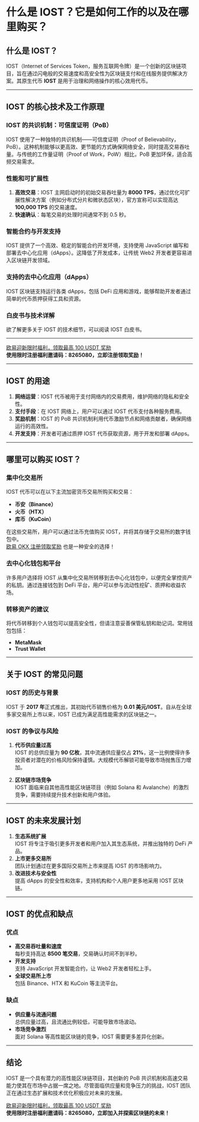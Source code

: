 # 什么是 IOST？它是如何工作的以及在哪里购买？



## 什么是 IOST？

IOST（Internet of Services Token，服务互联网令牌）是一个创新的区块链项目，旨在通过闪电般的交易速度和高安全性为区块链支付和在线服务提供解决方案。其原生代币 **IOST** 是用于治理和网络操作的核心效用代币。

---

## IOST 的核心技术及工作原理

### IOST 的共识机制：可信度证明（PoB）

IOST 使用了一种独特的共识机制——可信度证明（Proof of Believability，PoB）。这种机制能够以更高效、更节能的方式确保网络安全，同时提高交易吞吐量。与传统的工作量证明（Proof of Work，PoW）相比，PoB 更加环保，适合高频交易需求。

### 性能和可扩展性

1. **高效交易**：IOST 主网启动时的初始交易吞吐量为 **8000 TPS**，通过优化可扩展性解决方案（例如分布式分片和微状态区块），官方宣称可以实现高达 **100,000 TPS** 的交易速度。
2. **快速确认**：每笔交易的处理时间通常不到 0.5 秒。

### 智能合约与开发支持

IOST 提供了一个高效、稳定的智能合约开发环境，支持使用 JavaScript 编写和部署去中心化应用（dApps）。这降低了开发成本，让传统 Web2 开发者更容易进入区块链开发领域。

### 支持的去中心化应用（dApps）

IOST 区块链支持运行各类 dApps，包括 DeFi 应用和游戏，能够帮助开发者通过简单的代币质押获得工具和资源。

### 白皮书与技术详解

欲了解更多关于 IOST 的技术细节，可以阅读 IOST 白皮书。

---
[欧易迎新限时福利，领取最高 100 USDT 奖励](https://bit.ly/OKXe)  
**使用限时注册福利邀请码：8265080，立即注册领取奖励！**

---

## IOST 的用途

1. **网络运营**：IOST 代币被用于支付网络内的交易费用，维护网络的隐私和安全性。
2. **支付手段**：在 IOST 网络上，用户可以通过 IOST 代币支付各种服务费用。
3. **奖励机制**：IOST 的 PoB 共识机制利用代币激励节点和网络贡献者，确保网络运行的高效性。
4. **开发支持**：开发者可通过质押 IOST 代币获取资源，用于开发和部署 dApps。

---

## 哪里可以购买 IOST？

### 集中化交易所

IOST 代币可以在以下主流加密货币交易所购买和交易：
- **币安（Binance）**
- **火币（HTX）**
- **库币（KuCoin）**

在这些交易所，用户可以通过法币充值购买 IOST，并将其存储于交易所的数字钱包中。  
[欧易 OKX 注册领取奖励](https://bit.ly/OKXe) 也是一种安全的选择！

### 去中心化钱包和平台

许多用户选择将 IOST 从集中化交易所转移到去中心化钱包中，以便完全掌控资产的私钥。通过连接钱包到 DeFi 平台，用户可以参与流动性挖矿、质押和收益农场。

### 转移资产的建议

将代币转移到个人钱包可以提高安全性，但请注意妥善保管私钥和助记词。常用钱包包括：
- **MetaMask**
- **Trust Wallet**

---

## 关于 IOST 的常见问题

### IOST 的历史与背景

IOST 于 **2017 年**正式推出，其初始代币销售价格为 **0.01 美元/IOST**。自从在全球多家交易所上市以来，IOST 已成为满足高性能需求的区块链之一。

### IOST 的争议与风险

1. **代币供应量过高**  
   IOST 的总供应量为 **90 亿枚**，其中流通供应量仅占 **21%**，这一比例使得许多投资者对潜在的价格风险保持谨慎。大规模代币解锁可能导致市场抛售压力增加。

2. **区块链市场竞争**  
   IOST 面临来自其他高性能区块链项目（例如 Solana 和 Avalanche）的激烈竞争，需要持续提升技术创新和用户体验。

---

## IOST 的未来发展计划

1. **生态系统扩展**  
   IOST 将专注于吸引更多开发者和用户加入其生态系统，并推出独特的 DeFi 产品。
2. **上市更多交易所**  
   团队计划通过在更多国际交易所上市来提高 IOST 的市场影响力。
3. **改进技术与安全性**  
   提高 dApps 的安全性和效率，支持机构和个人用户更多地采用 IOST 区块链。

---

## IOST 的优点和缺点

### 优点

- **高交易吞吐量和速度**  
  每秒支持高达 **8500 笔交易**，交易确认时间不到半秒。
- **开发支持**  
  支持 JavaScript 开发智能合约，让 Web2 开发者轻松上手。
- **全球交易所上市**  
  包括 Binance、HTX 和 KuCoin 等主流平台。

### 缺点

- **供应量与流通问题**  
  总供应量过高，且流通比例较低，可能导致市场波动。
- **市场竞争激烈**  
  面对 Solana 等高性能区块链的竞争，IOST 需要更多差异化创新。

---

## 结论

IOST 是一个具有潜力的高性能区块链项目，其创新的 PoB 共识机制和高速交易能力使其在市场中占据一席之地。尽管面临供应量和竞争压力的挑战，IOST 团队正在通过生态扩展和技术优化积极应对未来的发展。

[欧易迎新限时福利，领取最高 100 USDT 奖励](https://bit.ly/OKXe)  
**使用限时注册福利邀请码：8265080，立即加入并探索区块链的未来！**
